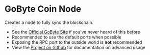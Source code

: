 # GoByte Coin Node

Creates a node to fully sync the blockchain.

- See the [Official GoByte Site](https://gobyte.network/) if you've never heard of this before
- Recommended to use the default ports when possible
- Exposing the RPC port to the outside world is **not** recommended
- View the [Project on Github](https://github.com/jc21/docker-gobyted) for documentation on advanced usage

